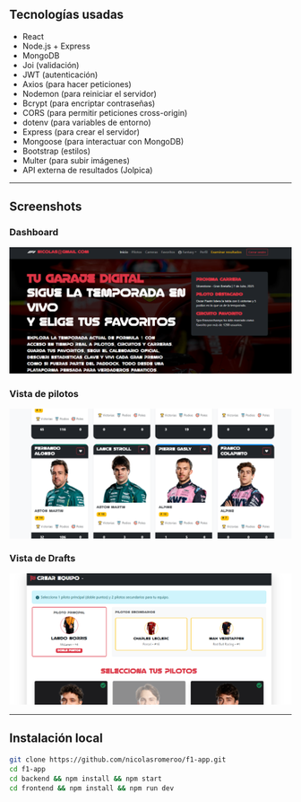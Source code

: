 
## Tecnologías usadas

- React
- Node.js + Express
- MongoDB
- Joi (validación)  
- JWT (autenticación)
- Axios (para hacer peticiones)
- Nodemon (para reiniciar el servidor)
- Bcrypt (para encriptar contraseñas)
- CORS (para permitir peticiones cross-origin)
- dotenv (para variables de entorno)
- Express (para crear el servidor)
- Mongoose (para interactuar con MongoDB)
- Bootstrap (estilos)
- Multer (para subir imágenes)
- API externa de resultados (Jolpica)

---

## Screenshots 

### Dashboard
![Admin](./screen/f1app3.png)

### Vista de pilotos
![Inicio](./screen/f1app.png)

### Vista de Drafts
![Draft](./screen/f1app2.png)

---

## Instalación local

```bash
git clone https://github.com/nicolasromeroo/f1-app.git
cd f1-app
cd backend && npm install && npm start
cd frontend && npm install && npm run dev

